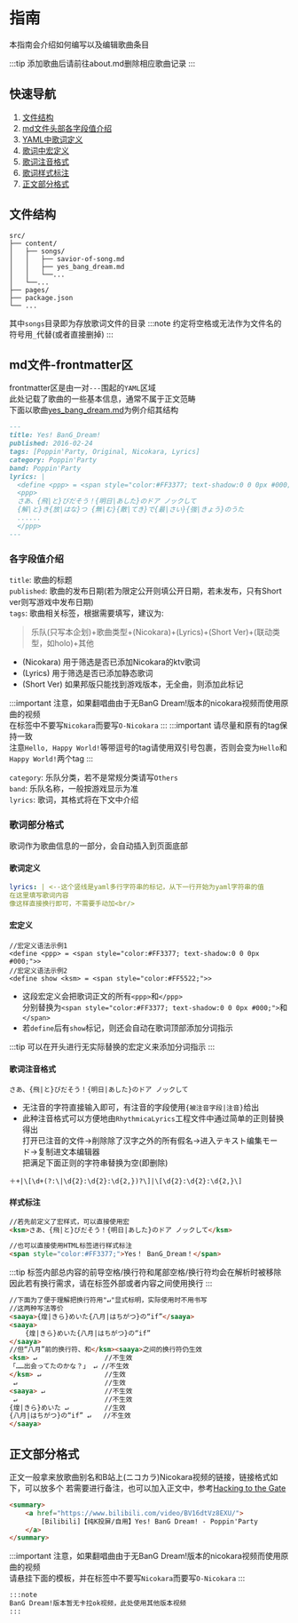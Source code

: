 # 指南

本指南会介绍如何编写以及编辑歌曲条目

:::tip
添加歌曲后请前往about.md删除相应歌曲记录
:::
## 快速导航
1. [文件结构](#文件结构)
2. [md文件头部各字段值介绍](#各字段值介绍)
3. [YAML中歌词定义](#歌词定义)
4. [歌词中宏定义](#宏定义)
5. [歌词注音格式](#歌词注音格式)
6. [歌词样式标注](#样式标注)
7. [正文部分格式](#正文部分格式)

## 文件结构
    src/
    ├── content/
    │   ├── songs/
    │   │   ├── savior-of-song.md
    │   │   ├── yes_bang_dream.md
    │   │   └──...
    │   └──...
    ├── pages/
    ├── package.json
    └── ...

其中`songs`目录即为存放歌词文件的目录
:::note
约定将空格或无法作为文件名的符号用`_`代替(或者直接删掉)
:::

## md文件-frontmatter区
frontmatter区是由一对`---`围起的`YAML`区域  
此处记载了歌曲的一些基本信息，通常不属于正文范畴  
下面以歌曲[yes_bang_dream.md](/songs/yes_bang_dream/)为例介绍其结构
```markdown
---
title: Yes! BanG_Dream!
published: 2016-02-24
tags: [Poppin'Party, Original, Nicokara, Lyrics]
category: Poppin'Party
band: Poppin'Party
lyrics: |
  <define <ppp> = <span style="color:#FF3377; text-shadow:0 0 0px #000;">>
  <ppp>
  さあ、{飛|と}びだそう！{明日|あした}のドア ノックして
  {解|と}き{放|はな}つ {無|む}{敵|てき}で{最|さい}{強|きょう}のうた
  ......
  </ppp>
---


```
### 各字段值介绍
`title`: 歌曲的标题  
`published`: 歌曲的发布日期(若为限定公开则填公开日期，若未发布，只有Short ver则写游戏中发布日期)   
`tags`: 歌曲相关标签，根据需要填写，建议为:
> 乐队(只写本企划)+歌曲类型+(Nicokara)+(Lyrics)+(Short Ver)+(联动类型，如holo)+其他  
* (Nicokara) 用于筛选是否已添加Nicokara的ktv歌词  
* (Lyrics) 用于筛选是否已添加静态歌词  
* (Short Ver) 如果邦版只能找到游戏版本，无全曲，则添加此标记

:::important
注意，如果翻唱曲由于无BanG Dream!版本的nicokara视频而使用原曲的视频  
在标签中不要写`Nicokara`而要写`O-Nicokara`
:::
:::important
请尽量和原有的tag保持一致  
注意`Hello, Happy World!`等带逗号的tag请使用双引号包裹，否则会变为`Hello`和`Happy World!`两个tag
:::

`category`: 乐队分类，若不是常规分类请写`Others`  
`band`: 乐队名称，一般按游戏显示为准   
`lyrics`: 歌词，其格式将在下文中介绍 

### 歌词部分格式
歌词作为歌曲信息的一部分，会自动插入到页面底部

#### 歌词定义
```yaml
lyrics: | <--这个竖线是yaml多行字符串的标记，从下一行开始为yaml字符串的值
在这里填写歌词内容
像这样直接换行即可，不需要手动加<br/>
```
#### 宏定义
```
//宏定义语法示例1
<define <ppp> = <span style="color:#FF3377; text-shadow:0 0 0px #000;">>
//宏定义语法示例2
<define show <ksm> = <span style="color:#FF5522;">>
```
- 这段宏定义会把歌词正文的所有`<ppp>`和`</ppp>`    
分别替换为`<span style="color:#FF3377; text-shadow:0 0 0px #000;">`和`</span>`
- 若`define`后有`show`标记，则还会自动在歌词顶部添加分词指示

:::tip
可以在开头进行无实际替换的宏定义来添加分词指示
:::
#### 歌词注音格式
```
さあ、{飛|と}びだそう！{明日|あした}のドア ノックして
```
- 无注音的字符直接输入即可，有注音的字段使用`{被注音字段|注音}`给出
- 此种注音格式可以方便地由`RhythmicaLyrics`工程文件中通过简单的正则替换得出  
  打开已注音的文件->削除除了汉字之外的所有假名->进入テキスト编集モード->复制进文本编辑器  
  把满足下面正则的字符串替换为空(即删除)
```
＋+|\[\d+(?:\|\d{2}:\d{2}:\d{2,})?\]|\[\d{2}:\d{2}:\d{2,}\]
```
#### 样式标注
```html
//若先前定义了宏样式，可以直接使用宏
<ksm>さあ、{飛|と}びだそう！{明日|あした}のドア ノックして</ksm>

//也可以直接使用HTML标签进行样式标注
<span style="color:#FF3377;">Yes！ BanG_Dream！</span>
```
:::tip
标签内部总内容的前导空格/换行符和尾部空格/换行符均会在解析时被移除  
因此若有换行需求，请在标签外部或者内容之间使用换行
::: 
```html
//下面为了便于理解把换行符用"↵"显式标明，实际使用时不用书写
//这两种写法等价
<saaya>{煌|きら}めいた{八月|はちがつ}の“if”</saaya>
<saaya> 
    {煌|きら}めいた{八月|はちがつ}の“if” 
</saaya>
//但“八月”前的换行符、和</ksm><saaya>之间的换行符仍生效
<ksm> ↵                 //不生效
「……出会ってたのかな？」 ↵ //不生效
</ksm> ↵                //生效
 ↵                      //生效
<saaya> ↵               //不生效
 ↵                      //不生效
{煌|きら}めいた ↵         //生效
{八月|はちがつ}の“if” ↵   //不生效
</saaya>
```
   
## 正文部分格式
正文一般拿来放歌曲别名和B站上(ニコカラ)Nicokara视频的链接，链接格式如下，可以放多个
若需要进行备注，也可以加入正文中，参考[Hacking to the Gate](/songs/hacking-to-the-gate/)
```html
<summary>
    <a href="https://www.bilibili.com/video/BV16dtVz8EXU/">
        [Bilibili]【纯K投屏/自用】Yes! BanG Dream! - Poppin'Party
    </a>
</summary>
```
:::important
注意，如果翻唱曲由于无BanG Dream!版本的nicokara视频而使用原曲的视频  
请悬挂下面的模板，并在标签中不要写`Nicokara`而要写`O-Nicokara`
:::
```markdown
:::note
BanG Dream!版本暂无卡拉ok视频，此处使用其他版本视频
:::
```